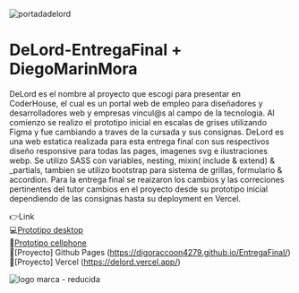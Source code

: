 


![portadadelord](https://github.com/DIGORACCOON4279/DeLord-Preentrega3/assets/88150970/2e5541df-d457-4dad-ad0d-d85cc01b8ee3)
</br>
# DeLord-EntregaFinal + DiegoMarinMora

DeLord es el nombre al proyecto que escogi para presentar en CoderHouse, el cual es un portal web de empleo para diseñadores y desarrolladores web y empresas vincul@s al campo de la tecnologia. Al comienzo se realizo el prototipo inicial en escalas de grises utilizando Figma y fue cambiando a traves de la cursada y sus consignas. DeLord es una web estatica realizada para esta entrega final con sus respectivos diseño responsive para todas las pages, imagenes svg e ilustraciones webp. Se utilizo SASS con variables, nesting, mixin( include & extend) & _partials, tambien se utilizo bootstrap para sistema de grillas, formulario & accordion.
Para la entrega final se reaizaron los cambios y las correciones pertinentes del tutor cambios en el proyecto desde su prototipo inicial dependiendo de las consignas hasta su deployment en Vercel.

👉Link  </br>
💻[Prototipo desktop](https://www.figma.com/proto/uA574xOChxtF5VhNTMiwAX/Delord?page-id=0%3A1&type=design&node-id=32-9&viewport=-818%2C-6106%2C0.4&t=N2PTUORlqXvggZVU-1&scaling=scale-down&starting-point-node-id=32%3A9&mode=design)</br>
📱[Prototipo cellphone](https://www.figma.com/proto/uA574xOChxtF5VhNTMiwAX/Delord?page-id=172%3A3037&type=design&node-id=176-2189&viewport=1677%2C1687%2C0.34&t=7u2bsnRTLdKVq25E-1&scaling=scale-down&starting-point-node-id=176%3A2189&mode=design)</br>
🚀[Proyecto] Github Pages (https://digoraccoon4279.github.io/EntregaFinal/)
🚀[Proyecto] Vercel (https://delord.vercel.app/)



![logo marca - reducida](https://github.com/DIGORACCOON4279/MercurioGUI/assets/88150970/e8492f0f-bf40-4810-ab83-fea9f0dfe61e)

